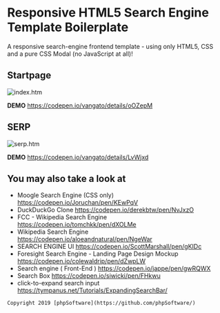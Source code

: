 Responsive HTML5 Search Engine Template Boilerplate
===================================================

A responsive search-engine frontend template - using only HTML5, CSS and a pure CSS Modal (no JavaScript at all)!

Startpage
---------
![index.htm](https://raw.githubusercontent.com/vanGato/search-engine-template/master/img/screen-index.jpg)

**DEMO** https://codepen.io/vangato/details/oOZepM

SERP
----
![serp.htm](https://raw.githubusercontent.com/vanGato/search-engine-template/master/img/screen-serp.jpg)

**DEMO** https://codepen.io/vangato/details/LvWjxd

You may also take a look at
---------------------------

  * Moogle Search Engine (CSS only) https://codepen.io/Joruchan/pen/KEwPqV
  * DuckDuckGo Clone https://codepen.io/derekbtw/pen/NvJxzO
  * FCC - Wikipedia Search Engine https://codepen.io/tomchkk/pen/dXOLMe
  * Wikipedia Search Engine https://codepen.io/aloeandnatural/pen/NgeWar
  * SEARCH ENGINE UI https://codepen.io/ScottMarshall/pen/gKIDc
  * Foresight Search Engine - Landing Page Design Mockup https://codepen.io/colewaldrip/pen/dZwpLW
  * Search engine ( Front-End ) https://codepen.io/jappe/pen/gwRQWX
  * Search Box https://codepen.io/siwicki/pen/FHkwu
  * click-to-expand search input https://tympanus.net/Tutorials/ExpandingSearchBar/


``Copyright 2019 [phpSoftware](https://github.com/phpSoftware/)``
